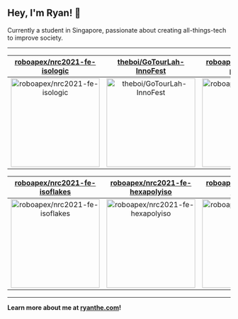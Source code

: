 ## Hey, I'm Ryan! 👋

Currently a student in Singapore, passionate about creating all-things-tech to improve society.

---

| [roboapex/nrc2021-fe-isologic](https://github.com/roboapex/nrc2021-fe-isologic) | [theboi/GoTourLah-InnoFest](https://github.com/theboi/GoTourLah-InnoFest) | [roboapex/nrc2021-fe-polygamy](https://github.com/roboapex/nrc2021-fe-polygamy) |
| :-: | :-: | :-: |
| <a href="https://github.com/roboapex/nrc2021-fe-isologic"><img src="https://github.com/theboi/theboi/raw/main/DISPLAY.jpg" alt="roboapex/nrc2021-fe-isologic" title="roboapex/nrc2021-fe-isologic" width="200" height="200"></a> | <a href="https://github.com/theboi/GoTourLah-InnoFest"><img src="https://github.com/theboi/GoTourLah-InnoFest/raw/main/DISPLAY.jpg" alt="theboi/GoTourLah-InnoFest" title="theboi/GoTourLah-InnoFest" width="200" height="200"></a> | <a href="https://github.com/roboapex/nrc2021-fe-polygamy"><img src="https://github.com/theboi/theboi/raw/main/DISPLAY.jpg" alt="roboapex/nrc2021-fe-polygamy" title="roboapex/nrc2021-fe-polygamy" width="200" height="200"></a> |

| [roboapex/nrc2021-fe-isoflakes](https://github.com/roboapex/nrc2021-fe-isoflakes) | [roboapex/nrc2021-fe-hexapolyiso](https://github.com/roboapex/nrc2021-fe-hexapolyiso) | [roboapex/nrc2021-fe-hexacore](https://github.com/roboapex/nrc2021-fe-hexacore) |
| :-: | :-: | :-: |
| <a href="https://github.com/roboapex/nrc2021-fe-isoflakes"><img src="https://github.com/theboi/theboi/raw/main/DISPLAY.jpg" alt="roboapex/nrc2021-fe-isoflakes" title="roboapex/nrc2021-fe-isoflakes" width="200" height="200"></a> | <a href="https://github.com/roboapex/nrc2021-fe-hexapolyiso"><img src="https://github.com/theboi/theboi/raw/main/DISPLAY.jpg" alt="roboapex/nrc2021-fe-hexapolyiso" title="roboapex/nrc2021-fe-hexapolyiso" width="200" height="200"></a> | <a href="https://github.com/roboapex/nrc2021-fe-hexacore"><img src="https://github.com/theboi/theboi/raw/main/DISPLAY.jpg" alt="roboapex/nrc2021-fe-hexacore" title="roboapex/nrc2021-fe-hexacore" width="200" height="200"></a> |



---

**Learn more about me at [ryanthe.com](https://www.ryanthe.com)!**